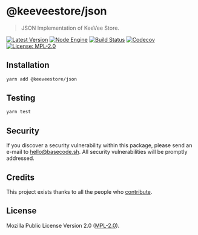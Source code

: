 # @keeveestore/json

> JSON Implementation of KeeVee Store.

[![Latest Version](https://badgen.now.sh/npm/v/@keeveestore/json)](https://www.npmjs.com/package/@keeveestore/json)
[![Node Engine](https://badgen.now.sh/npm/node/@keeveestore/json)](https://www.npmjs.com/package/@keeveestore/json)
[![Build Status](https://badgen.now.sh/circleci/github/keeveestore/json)](https://circleci.com/gh/keeveestore/json)
[![Codecov](https://badgen.now.sh/codecov/c/github/keeveestore/json)](https://codecov.io/gh/keeveestore/json)
[![License: MPL-2.0](https://badgen.now.sh/badge/license/MPL-2.0/green)](https://mozilla.org/MPL/2.0/)

## Installation

```bash
yarn add @keeveestore/json
```

## Testing

```bash
yarn test
```

## Security

If you discover a security vulnerability within this package, please send an e-mail to hello@basecode.sh. All security vulnerabilities will be promptly addressed.

## Credits

This project exists thanks to all the people who [contribute](../../contributors).

## License

Mozilla Public License Version 2.0 ([MPL-2.0](./LICENSE)).

